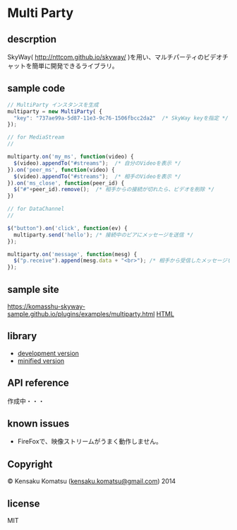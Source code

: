 # Multi Party

## descrption

SkyWay( http://nttcom.github.io/skyway/ )を用い、マルチパーティのビデオチャットを簡単に開発できるライブラリ。

## sample code

```javascript
// MultiParty インスタンスを生成
multiparty = new MultiParty( {
  "key": "737ae99a-5d87-11e3-9c76-1506fbcc2da2"  /* SkyWay keyを指定 */
});

// for MediaStream
//

multiparty.on('my_ms', function(video) {
  $(video).appendTo("#streams");  /* 自分のVideoを表示 */
}).on('peer_ms', function(video) {
  $(video).appendTo("#streams");  /* 相手のVideoを表示 */
}).on('ms_close', function(peer_id) {
  $("#"+peer_id).remove();  /* 相手からの接続が切れたら、ビデオを削除 */
})

// for DataChannel
//

$("button").on('click', function(ev) {
  multiparty.send('hello'); /* 接続中のピアにメッセージを送信 */
});

multiparty.on('message', function(mesg) {
  $("p.receive").append(mesg.data + "<br>"); /* 相手から受信したメッセージを表示 */
});
```

## sample site

https://komasshu-skyway-sample.github.io/plugins/examples/multiparty.html
[HTML](https://github.com/komasshu-skyway-sample/plugins/blob/master/examples/multiparty.html)

## library

- [development version](https://raw.githubusercontent.com/komasshu-skyway-sample/plugins/master/multiparty/dist/multiparty.js)
- [minified version](https://raw.githubusercontent.com/komasshu-skyway-sample/plugins/master/multiparty/dist/multiparty.min.js)

## API reference

作成中・・・

## known issues

- FireFoxで、映像ストリームがうまく動作しません。

## Copyright

&copy; Kensaku Komatsu (kensaku.komatsu@gmail.com) 2014

## license

MIT
